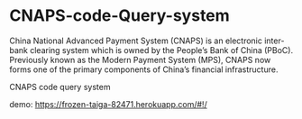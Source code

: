 # CNAPS-code-Query-system
China National Advanced Payment System (CNAPS) is an electronic inter-bank clearing system which is owned by the People’s Bank of China (PBoC). Previously known as the Modern Payment System (MPS), CNAPS now forms one of the primary components of China’s financial infrastructure.

CNAPS code query system

demo: https://frozen-taiga-82471.herokuapp.com/#!/
